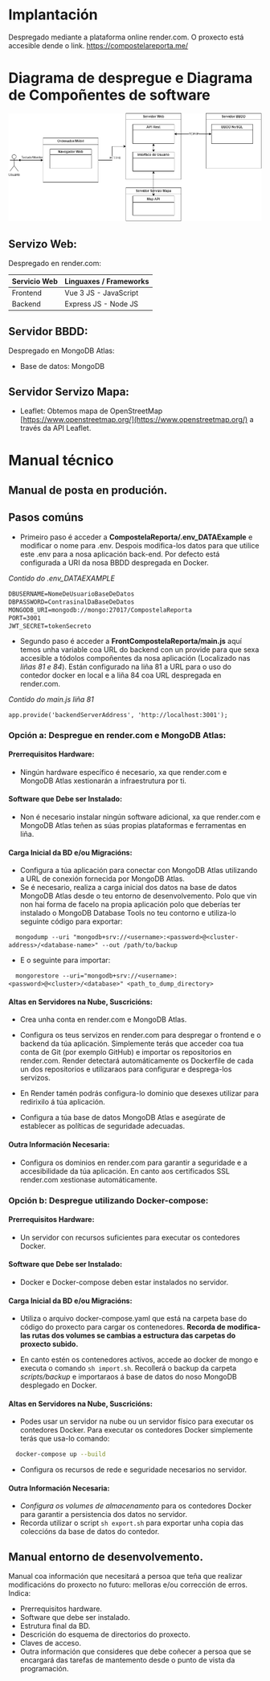 # Implantación

Despregado mediante a plataforma online render.com. O proxecto está accesible dende o link. https://compostelareporta.me/

# Diagrama de despregue e Diagrama de Compoñentes de software

![Diagrama de despregamento](../img/DiagramaDespregamento.png)

## Servizo Web:

Despregado en render.com:

| Servicio Web | Linguaxes / Frameworks |
| ------------ | ---------------------- |
| Frontend     | Vue 3 JS - JavaScript  |
| Backend      | Express JS - Node JS   |

## Servidor BBDD:

Despregado en MongoDB Atlas:

- Base de datos: MongoDB

## Servidor Servizo Mapa:

- Leaflet: Obtemos mapa de OpenStreetMap [https://www.openstreetmap.org/](https://www.openstreetmap.org/) a través da API Leaflet.

# Manual técnico

## Manual de posta en produción.

## Pasos comúns

- Primeiro paso é acceder a **CompostelaReporta/.env_DATAExample** e modificar o nome para .env. Despois modifica-los datos para que utilice este .env para a nosa aplicación back-end. Por defecto está configurada a URI da nosa BBDD despregada en Docker.

_Contido do .env_DATAEXAMPLE_

```
DBUSERNAME=NomeDeUsuarioBaseDeDatos
DBPASSWORD=ContrasinalDaBaseDeDatos
MONGODB_URI=mongodb://mongo:27017/CompostelaReporta
PORT=3001
JWT_SECRET=tokenSecreto
```

- Segundo paso é acceder a **FrontCompostelaReporta/main.js** aquí temos unha variable coa URL do backend con un provide para que sexa accesible a tódolos compoñentes da nosa aplicación (Localizado nas _liñas 81 e 84_). Están configurado na liña 81 a URL para o uso do contedor docker en local e a liña 84 coa URL despregada en render.com.

_Contido do main.js liña 81_

```
app.provide('backendServerAddress', 'http://localhost:3001');
```

### Opción a: Despregue en render.com e MongoDB Atlas:

#### Prerrequisitos Hardware:

- Ningún hardware específico é necesario, xa que render.com e MongoDB Atlas xestionarán a infraestrutura por ti.

#### Software que Debe ser Instalado:

- Non é necesario instalar ningún software adicional, xa que render.com e MongoDB Atlas teñen as súas propias plataformas e ferramentas en liña.

#### Carga Inicial da BD e/ou Migracións:

- Configura a túa aplicación para conectar con MongoDB Atlas utilizando a URL de conexión fornecida por MongoDB Atlas.
- Se é necesario, realiza a carga inicial dos datos na base de datos MongoDB Atlas desde o teu entorno de desenvolvemento. Polo que vin non hai forma de facelo na propia aplicación polo que deberías ter instalado o MongoDB Database Tools no teu contorno e utiliza-lo seguinte código para exportar:

```
  mongodump --uri "mongodb+srv://<username>:<password>@<cluster-address>/<database-name>" --out /path/to/backup
```

- E o seguinte para importar:

```
  mongorestore --uri="mongodb+srv://<username>:<password>@<cluster>/<database>" <path_to_dump_directory>
```

#### Altas en Servidores na Nube, Suscricións:

- Crea unha conta en render.com e MongoDB Atlas.
- Configura os teus servizos en render.com para despregar o frontend e o backend da túa aplicación. Simplemente terás que acceder coa tua conta de Git (por exemplo GitHub) e importar os repositorios en render.com. Render detectará automáticamente os Dockerfile de cada un dos repositorios e utilizaraos para configurar e desprega-los servizos.
- En Render tamén podrás configura-lo dominio que desexes utilizar para redirixilo á túa aplicación.

- Configura a túa base de datos MongoDB Atlas e asegúrate de establecer as políticas de seguridade adecuadas.

#### Outra Información Necesaria:

- Configura os dominios en render.com para garantir a seguridade e a accesibilidade da túa aplicación. En canto aos certificados SSL render.com xestionase automáticamente.

### Opción b: Despregue utilizando Docker-compose:

#### Prerrequisitos Hardware:

- Un servidor con recursos suficientes para executar os contedores Docker.

#### Software que Debe ser Instalado:

- Docker e Docker-compose deben estar instalados no servidor.

#### Carga Inicial da BD e/ou Migracións:

- Utiliza o arquivo docker-compose.yaml que está na carpeta base do código do proxecto para cargar os contenedores. **Recorda de modifica-las rutas dos volumes se cambias a estructura das carpetas do proxecto subido.**

- En canto estén os contenedores activos, accede ao docker de mongo e executa o comando `sh import.sh`. Recollerá o backup da carpeta _scripts/backup_ e importaraos á base de datos do noso MongoDB desplegado en Docker.

#### Altas en Servidores na Nube, Suscricións:

- Podes usar un servidor na nube ou un servidor físico para executar os contedores Docker.
  Para executar os contedores Docker simplemente terás que usa-lo comando:

```bash
  docker-compose up --build
```

- Configura os recursos de rede e seguridade necesarios no servidor.

#### Outra Información Necesaria:

- _Configura os volumes de almacenamento_ para os contedores Docker para garantir a persistencia dos datos no servidor.
- Recorda utilizar o script `sh export.sh` para exportar unha copia das coleccións da base de datos do contedor.

## Manual entorno de desenvolvemento.

Manual coa información que necesitará a persoa que teña que realizar modificacións do proxecto no futuro: melloras e/ou corrección de erros.
Indica:

- Prerrequisitos hardware.
- Software que debe ser instalado.
- Estrutura final da BD.
- Descrición do esquema de directorios do proxecto.
- Claves de acceso.
- Outra información que consideres que debe coñecer a persoa que se encargará das tarefas de mantemento desde o punto de vista da programación.
